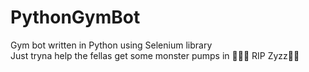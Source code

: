 # PythonGymBot
Gym bot written in Python using Selenium library <br />
Just tryna help the fellas get some monster pumps in 💪🏾😤 RIP Zyzz🙏🔱
